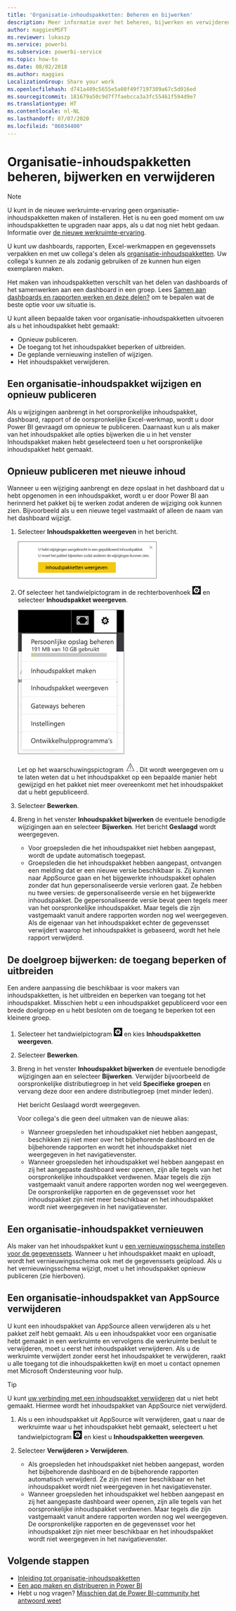 ```yaml
---
title: 'Organisatie-inhoudspakketten: Beheren en bijwerken'
description: Meer informatie over het beheren, bijwerken en verwijderen van de organisatie-inhoudspakketten in Power BI.
author: maggiesMSFT
ms.reviewer: lukaszp
ms.service: powerbi
ms.subservice: powerbi-service
ms.topic: how-to
ms.date: 08/02/2018
ms.author: maggies
LocalizationGroup: Share your work
ms.openlocfilehash: d741a489c5655e5a08f49f7197389a67c5d016ed
ms.sourcegitcommit: 181679a50c9d7f7faebcca3a3fc55461f594d9e7
ms.translationtype: HT
ms.contentlocale: nl-NL
ms.lasthandoff: 07/07/2020
ms.locfileid: "86034400"
---
```

# <a name="manage-update-and-delete-organizational-content-packs"></a>Organisatie-inhoudspakketten beheren, bijwerken en verwijderen
> [!NOTE]
> U kunt in de nieuwe werkruimte-ervaring geen organisatie-inhoudspakketten maken of installeren. Het is nu een goed moment om uw inhoudspakketten te upgraden naar apps, als u dat nog niet hebt gedaan. Informatie over [de nieuwe werkruimte-ervaring](service-create-the-new-workspaces.md).
> 

U kunt uw dashboards, rapporten, Excel-werkmappen en gegevenssets verpakken en met uw collega's delen als [organisatie-inhoudspakketten](service-organizational-content-pack-introduction.md). Uw collega's kunnen ze als zodanig gebruiken of ze kunnen hun eigen exemplaren maken.

Het maken van inhoudspakketten verschilt van het delen van dashboards of het samenwerken aan een dashboard in een groep. Lees [Samen aan dashboards en rapporten werken en deze delen?](service-how-to-collaborate-distribute-dashboards-reports.md) om te bepalen wat de beste optie voor uw situatie is.

U kunt alleen bepaalde taken voor organisatie-inhoudspakketten uitvoeren als u het inhoudspakket hebt gemaakt:

* Opnieuw publiceren.
* De toegang tot het inhoudspakket beperken of uitbreiden.
* De geplande vernieuwing instellen of wijzigen.
* Het inhoudspakket verwijderen.

## <a name="modify-and-re-publish-an-organizational-content-pack"></a>Een organisatie-inhoudspakket wijzigen en opnieuw publiceren
Als u wijzigingen aanbrengt in het oorspronkelijke inhoudspakket, dashboard, rapport of de oorspronkelijke Excel-werkmap, wordt u door Power BI gevraagd om opnieuw te publiceren. Daarnaast kun u als maker van het inhoudspakket alle opties bijwerken die u in het venster Inhoudspakket maken hebt geselecteerd toen u het oorspronkelijke inhoudspakket hebt gemaakt. 

## <a name="republish-with-new-content"></a>Opnieuw publiceren met nieuwe inhoud
Wanneer u een wijziging aanbrengt en deze opslaat in het dashboard dat u hebt opgenomen in een inhoudspakket, wordt u er door Power BI aan herinnerd het pakket bij te werken zodat anderen de wijziging ook kunnen zien. Bijvoorbeeld als u een nieuwe tegel vastmaakt of alleen de naam van het dashboard wijzigt.

1. Selecteer **Inhoudspakketten weergeven** in het bericht.
   
   ![Schermopname van een berichtvenster om Inhoudspakketten weergeven te selecteren.](media/service-organizational-content-pack-manage-update-delete/pbi_contpkchangesmessage.png)
2. Of selecteer het tandwielpictogram in de rechterbovenhoek ![Schermopname van het tandwielpictogram.](media/service-organizational-content-pack-manage-update-delete/cog.png) en selecteer **Inhoudspakket weergeven**.
   
   ![Schermopname van het tandwielpictogram in de rechterbovenhoek.](media/service-organizational-content-pack-manage-update-delete/pbi_contpkview.png)
   
   Let op het waarschuwingspictogram ![Schermopname van het waarschuwingspictogram.](media/service-organizational-content-pack-manage-update-delete/pbi_contpkwarningicon.png).  Dit wordt weergegeven om u te laten weten dat u het inhoudspakket op een bepaalde manier hebt gewijzigd en het pakket niet meer overeenkomt met het inhoudspakket dat u hebt gepubliceerd.
3. Selecteer **Bewerken**.  
4. Breng in het venster **Inhoudspakket bijwerken** de eventuele benodigde wijzigingen aan en selecteer **Bijwerken**. Het bericht **Geslaagd** wordt weergegeven.
   
   * Voor groepsleden die het inhoudspakket niet hebben aangepast, wordt de update automatisch toegepast.
   * Groepsleden die het inhoudspakket hebben aangepast, ontvangen een melding dat er een nieuwe versie beschikbaar is.  Zij kunnen naar AppSource gaan en het bijgewerkte inhoudspakket ophalen zonder dat hun gepersonaliseerde versie verloren gaat.  Ze hebben nu twee versies: de gepersonaliseerde versie en het bijgewerkte inhoudspakket.  De gepersonaliseerde versie bevat geen tegels meer van het oorspronkelijke inhoudspakket.  Maar tegels die zijn vastgemaakt vanuit andere rapporten worden nog wel weergegeven. Als de eigenaar van het inhoudspakket echter de gegevensset verwijdert waarop het inhoudspakket is gebaseerd, wordt het hele rapport verwijderd.  

## <a name="update-the-audience-expand-or-restrict-access"></a>De doelgroep bijwerken: de toegang beperken of uitbreiden
Een andere aanpassing die beschikbaar is voor makers van inhoudspakketten, is het uitbreiden en beperken van toegang tot het inhoudspakket.  Misschien hebt u een inhoudspakket gepubliceerd voor een brede doelgroep en u hebt besloten om de toegang te beperken tot een kleinere groep.  

1. Selecteer het tandwielpictogram ![Schermopname van het tandwielpictogram.](media/service-organizational-content-pack-manage-update-delete/cog.png) en kies **Inhoudspakketten weergeven**.
2. Selecteer **Bewerken**. 
3. Breng in het venster **Inhoudspakket bijwerken** de eventuele benodigde wijzigingen aan en selecteer **Bijwerken**. Verwijder bijvoorbeeld de oorspronkelijke distributiegroep in het veld **Specifieke groepen** en vervang deze door een andere distributiegroep (met minder leden).
   
   Het bericht Geslaagd wordt weergegeven.
   
   Voor collega's die geen deel uitmaken van de nieuwe alias:
   
   * Wanneer groepsleden het inhoudspakket niet hebben aangepast, beschikken zij niet meer over het bijbehorende dashboard en de bijbehorende rapporten en wordt het inhoudspakket niet weergegeven in het navigatievenster.
   * Wanneer groepsleden het inhoudspakket wel hebben aangepast en zij het aangepaste dashboard weer openen, zijn alle tegels van het oorspronkelijke inhoudspakket verdwenen.  Maar tegels die zijn vastgemaakt vanuit andere rapporten worden nog wel weergegeven. De oorspronkelijke rapporten en de gegevensset voor het inhoudspakket zijn niet meer beschikbaar en het inhoudspakket wordt niet weergegeven in het navigatievenster.   

## <a name="refresh-an-organizational-content-pack"></a>Een organisatie-inhoudspakket vernieuwen
Als maker van het inhoudspakket kunt u [een vernieuwingsschema instellen voor de gegevenssets](../connect-data/refresh-data.md).  Wanneer u het inhoudspakket maakt en uploadt, wordt het vernieuwingsschema ook met de gegevenssets geüpload. Als u het vernieuwingsschema wijzigt, moet u het inhoudspakket opnieuw publiceren (zie hierboven).

## <a name="delete-an-organizational-content-pack-from-appsource"></a>Een organisatie-inhoudspakket van AppSource verwijderen
U kunt een inhoudspakket van AppSource alleen verwijderen als u het pakket zelf hebt gemaakt. Als u een inhoudspakket voor een organisatie hebt gemaakt in een werkruimte en vervolgens die werkruimte besluit te verwijderen, moet u eerst het inhoudspakket verwijderen. Als u de werkruimte verwijdert zonder eerst het inhoudspakket te verwijderen, raakt u alle toegang tot die inhoudspakketten kwijt en moet u contact opnemen met Microsoft Ondersteuning voor hulp. 

> [!TIP]
> U kunt [uw verbinding met een inhoudspakket verwijderen](service-organizational-content-pack-disconnect.md) dat u niet hebt gemaakt. Hiermee wordt het inhoudspakket van AppSource niet verwijderd.
> 
> 

1. Als u een inhoudspakket uit AppSource wilt verwijderen, gaat u naar de werkruimte waar u het inhoudspakket hebt gemaakt, selecteert u het tandwielpictogram ![Schermopname van het tandwielpictogram.](media/service-organizational-content-pack-manage-update-delete/cog.png) en kiest u **Inhoudspakketten weergeven**.
2. Selecteer **Verwijderen \> Verwijderen**. 
   
   * Als groepsleden het inhoudspakket niet hebben aangepast, worden het bijbehorende dashboard en de bijbehorende rapporten automatisch verwijderd. Ze zijn niet meer beschikbaar en het inhoudspakket wordt niet weergegeven in het navigatievenster.
   * Wanneer groepsleden het inhoudspakket wel hebben aangepast en zij het aangepaste dashboard weer openen, zijn alle tegels van het oorspronkelijke inhoudspakket verdwenen.  Maar tegels die zijn vastgemaakt vanuit andere rapporten worden nog wel weergegeven. De oorspronkelijke rapporten en de gegevensset voor het inhoudspakket zijn niet meer beschikbaar en het inhoudspakket wordt niet weergegeven in het navigatievenster.   

## <a name="next-steps"></a>Volgende stappen
* [Inleiding tot organisatie-inhoudspakketten](service-organizational-content-pack-introduction.md)
* [Een app maken en distribueren in Power BI](service-create-distribute-apps.md) 
* Hebt u nog vragen? [Misschien dat de Power BI-community het antwoord weet](https://community.powerbi.com/)

